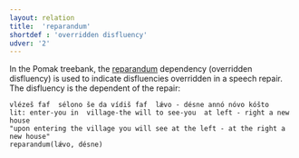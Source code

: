 ```yaml
---
layout: relation
title:  'reparandum'
shortdef : 'overridden disfluency'
udver: '2'
---
```



In the Pomak treebank, the [reparandum]() dependency (overridden disfluency) is used to indicate disfluencies overridden in a speech repair. The disfluency is the dependent of the repair:

~~~ sdparse
vlézeš faf  sélono še da vídiš faf  lǽvo - désne annó nóvo kóšto 
lit: enter-you in  village-the will to see-you  at left - right a new house
"upon entering the village you will see at the left - at the right a new house" 
reparandum(lǽvo, désne)
~~~
<!-- Interlanguage links updated Po 11. listopadu 2024, 20:11:28 CET -->
